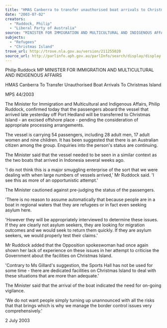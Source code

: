```yaml
---
title: "HMAS Canberra to transfer unauthorised boat arrivals to Christmas Island."
date: "2003-07-02"
creators:
  - "Ruddock, Philip"
  - "Liberal Party of Australia"
source: "MINISTER FOR IMMIGRATION AND MULTICULTURAL AND INDIGENOUS AFFAIRS"
subjects:
  - "Refugees"
  - "Christmas Island"
trove_url: http://trove.nla.gov.au/version/211255020
source_url: http://parlinfo.aph.gov.au/parlInfo/search/display/display.w3p;query=Id%3A%22media/pressrel/AHU96%22
---
```


 Philip Ruddock MP  MINISTER FOR IMMIGRATION AND MULTICULTURAL AND INDIGENOUS  AFFAIRS

 HMAS Canberra To Transfer Unauthorised Boat Arrivals To  Christmas Island

 MPS 44/2003

 The Minister for Immigration and Multicultural and Indigenous Affairs, Philip Ruddock, confirmed today that the passengers  aboard the vessel that arrived late yesterday off Port Hedland will be transferred to Christmas Island - an excised offshore  place - pending the consideration of appropriate processing arrangements.

 The vessel is carrying 54 passengers, including 28 adult men, 17 adult women and nine children. It has been suggested that  there is an Australian citizen among the group. Enquiries into the person's status are continuing.

 The Minister said that the vessel needed to be seen in a similar context as the two boats that arrived in Indonesia several  weeks ago. 

 'I do not think this is a major smuggling enterprise of the sort that we were dealing with when large numbers of vessels  arrived,' Mr Ruddock said. 'I see this as more of an opportunistic attempt.'

 The Minister cautioned against pre-judging the status of the passengers. 

 'There is no reason to assume automatically that because people are in a boat in regional waters that they are refugees or in  fact even seeking asylum here.

 'However they will be appropriately interviewed to determine these issues. If they are clearly not asylum seekers, they are  looking for migration outcomes and we would seek to return them quickly. If they are asylum seekers, we would properly test  their claims.'

 Mr Ruddock added that the Opposition spokeswoman had once again shown her lack of experience on these issues in her  attempt to criticise the Government about the facilities on Christmas Island. 

 'Contrary to Ms Gillard's suggestion, the Sports Hall has not be used for some time - there are dedicated facilities on  Christmas Island to deal with these situations that are more than adequate.'

 The Minister said that the arrival of the boat indicated the need for on-going vigilance. 

 'We do not want people simply turning up unannounced with all the risks that that brings which is why we manage the border  control issues very comprehensively.'

 2 July 2003

